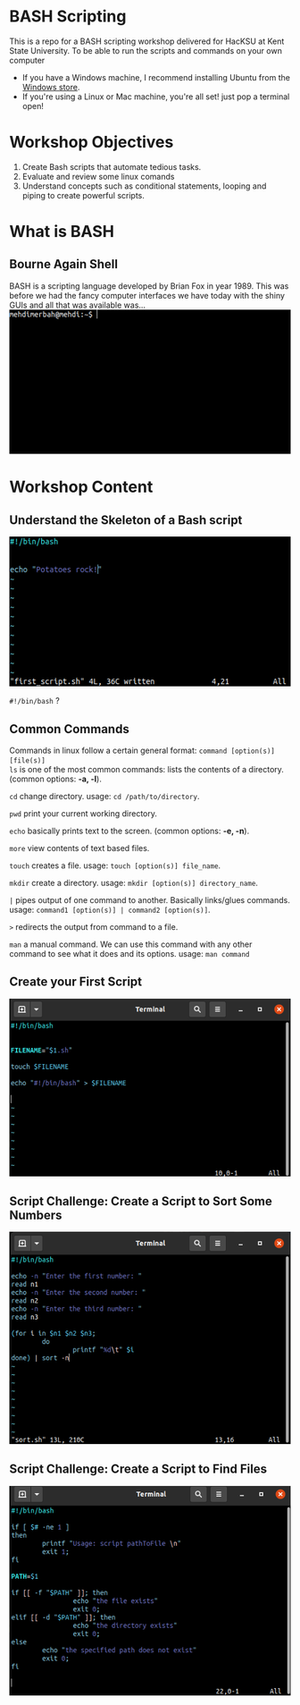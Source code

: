 # BASH Scripting
This is a repo for a BASH scripting workshop delivered for HacKSU at Kent State University.
To be able to run the scripts and commands on your own computer
  - If you have a Windows machine, I recommend installing Ubuntu from the [Windows store](https://ubuntu.com/tutorials/ubuntu-on-windows#1-overview).
  - If you're using a Linux or Mac machine, you're all set! just pop a terminal open!

# Workshop Objectives
1. Create Bash scripts that automate tedious tasks.        
2. Evaluate and review some linux comands       
3. Understand concepts such as conditional statements, looping and piping to create powerful scripts.     


# What is BASH
## Bourne Again Shell
BASH is a scripting language developed by Brian Fox in year 1989.
This was before we had the fancy computer interfaces we have today with the shiny GUIs and all that was available was...   
![Terminal](/images/terminal.png "terminal")


# Workshop Content

## Understand the Skeleton of a Bash script

![first_script](/images/first_script.png "first_script")

`#!/bin/bash` ?

## Common Commands

Commands in linux follow a certain general format: `command [option(s)] [file(s)]`    
`ls` is one of the most common commands: lists the contents of a directory. (common options: **-a, -l**).     

`cd` change directory. usage: `cd /path/to/directory`.  

`pwd` print your current working directory.       

`echo` basically prints text to the screen. (common options: **-e, -n**).     

`more` view contents of text based files.     

`touch` creates a file. usage: `touch [option(s)] file_name`.     

`mkdir` create a directory. usage: `mkdir [option(s)] directory_name`.     

`|` pipes output of one command to another. Basically links/glues commands. usage: `command1 [option(s)] | command2 [option(s)]`.   

`>` redirects the output from command to a file.     

`man` a manual command. We can use this command with any other command to see what it does and its options. usage: `man command`


## Create your First Script
![init_bash](/images/init_bash.png "init_bash")


## Script Challenge: Create a Script to Sort Some Numbers
![sort](/images/sort.png "sort")


## Script Challenge: Create a Script to Find Files
![checkFile](/images/checkFile.png "checkFile")
